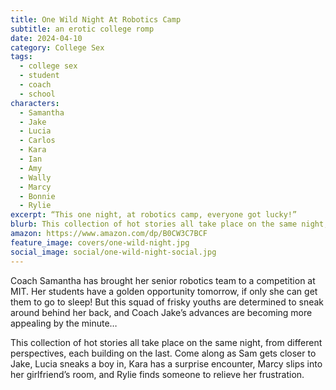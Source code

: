 ```yaml
---
title: One Wild Night At Robotics Camp
subtitle: an erotic college romp
date: 2024-04-10
category: College Sex
tags:
  - college sex
  - student
  - coach
  - school
characters:
  - Samantha
  - Jake
  - Lucia
  - Carlos
  - Kara
  - Ian
  - Amy
  - Wally
  - Marcy
  - Bonnie
  - Rylie
excerpt: “This one night, at robotics camp, everyone got lucky!”
blurb: This collection of hot stories all take place on the same night, from different perspectives, each building on the last.
amazon: https://www.amazon.com/dp/B0CW3C7BCF
feature_image: covers/one-wild-night.jpg
social_image: social/one-wild-night-social.jpg
---
```


Coach Samantha has brought her senior robotics team to a competition at MIT. Her students have a golden opportunity tomorrow, if only she can get them to go to sleep! But this squad of frisky youths are determined to sneak around behind her back, and Coach Jake’s advances are becoming more appealing by the minute…

This collection of hot stories all take place on the same night, from different perspectives, each building on the last. Come along as Sam gets closer to Jake, Lucia sneaks a boy in, Kara has a surprise encounter, Marcy slips into her girlfriend’s room, and Rylie finds someone to relieve her frustration.
